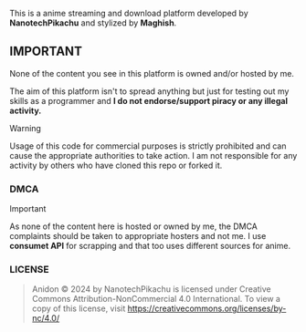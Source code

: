 This is a anime streaming and download platform developed by **NanotechPikachu** and stylized by **Maghish**.

## IMPORTANT 

None of the content you see in this platform is owned and/or hosted by me. 

The aim of this platform isn't to spread anything but just for testing out my skills as a programmer and **I do not endorse/support piracy or any illegal activity.**

> [!WARNING]
> Usage of this code for commercial purposes is strictly prohibited and can cause the appropriate authorities to take action. 
> I am not responsible for any activity by others who have cloned this repo or forked it.


### DMCA

> [!IMPORTANT]
> As none of the content here is hosted or owned by me, the DMCA complaints should be taken to appropriate hosters and not me. 
> I use **consumet API** for scrapping and that too uses different sources for anime.

### LICENSE

> Anidon © 2024 by NanotechPikachu is licensed under Creative Commons Attribution-NonCommercial 4.0 International. To view a copy of this license, visit https://creativecommons.org/licenses/by-nc/4.0/
